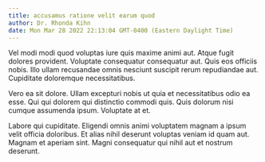 ```yaml
---
title: accusamus ratione velit earum quod
author: Dr. Rhonda Kihn
date: Mon Mar 28 2022 22:13:04 GMT-0400 (Eastern Daylight Time)
---
```

Vel modi modi quod voluptas iure quis maxime animi aut. Atque fugit dolores provident. Voluptate consequatur consequatur aut. Quis eos officiis nobis. Illo ullam recusandae omnis nesciunt suscipit rerum repudiandae aut. Cupiditate doloremque necessitatibus.

 Vero ea sit dolore. Ullam excepturi nobis ut quia et necessitatibus odio ea esse. Qui qui dolorem qui distinctio commodi quis. Quis dolorum nisi cumque assumenda ipsum. Voluptate at et.

 Labore qui cupiditate. Eligendi omnis animi voluptatem magnam a ipsum velit officia doloribus. Et alias nihil deserunt voluptas veniam id quam aut. Magnam et aperiam sint. Magni consequatur qui nihil aut et nostrum deserunt.